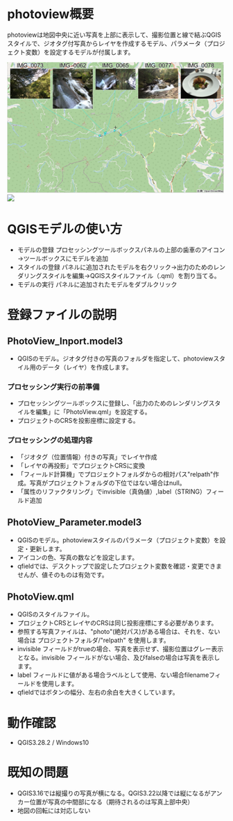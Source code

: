 # photoview概要
photoviewは地図中央に近い写真を上部に表示して、撮影位置と線で結ぶQGISスタイルで、ジオタグ付写真からレイヤを作成するモデル、パラメータ（プロジェクト変数）を設定するモデルが付属します。

<img src="/PHOTOVIEW.PNG" width="500">
<img src="https://user-images.githubusercontent.com/70827688/212680711-8d726485-8e81-488e-9f0f-e53eb02b4a95.png" width="500">


# QGISモデルの使い方
* モデルの登録 プロセッシングツールボックスパネルの上部の歯車のアイコン→ツールボックスにモデルを追加
* スタイルの登録 パネルに追加されたモデルを右クリック→出力のためのレンダリングスタイルを編集→QGISスタイルファイル（.qml）を割り当てる。
* モデルの実行 パネルに追加されたモデルをダブルクリック
# 登録ファイルの説明
## PhotoView_Inport.model3
* QGISのモデル。ジオタグ付きの写真のフォルダを指定して、photoviewスタイル用のデータ（レイヤ）を作成します。
### プロセッシング実行の前準備
* プロセッシングツールボックスに登録し、「出力のためのレンダリングスタイルを編集」に「PhotoView.qml」を設定する。
* プロジェクトのCRSを投影座標に設定する。
### プロセッシングの処理内容
* 「ジオタグ（位置情報）付きの写真」でレイヤ作成
* 「レイヤの再投影」でプロジェクトCRSに変換
* 「フィールド計算機」でプロジェクトフォルダからの相対パス"relpath"作成。写真がプロジェクトフォルダの下位ではない場合はnull。
* 「属性のリファクタリング」でinvisible（真偽値）,label（STRING）フィールド追加
## PhotoView_Parameter.model3
* QGISのモデル。photoviewスタイルのパラメータ（プロジェクト変数）を設定・更新します。
* アイコンの色、写真の数などを設定します。
* qfieldでは、デスクトップで設定したプロジェクト変数を確認・変更できませんが、値そのものは有効です。
## PhotoView.qml
* QGISのスタイルファイル。
* プロジェクトCRSとレイヤのCRSは同じ投影座標にする必要があります。
* 参照する写真ファイルは、"photo"(絶対パス)がある場合は、それを、ない場合は プロジェクトフォルダ/"relpath" を使用します。
* invisible フィールドがtrueの場合、写真を表示せず、撮影位置はグレー表示となる。invisible フィールドがない場合、及びfalseの場合は写真を表示します。
* label フィールドに値がある場合ラベルとして使用、ない場合filenameフィールドを使用します。
* qfieldではボタンの幅分、左右の余白を大きくしています。
# 動作確認
* QGIS3.28.2 / Windows10
# 既知の問題
* QGIS3.16では縦撮りの写真が横になる。QGIS3.22以降では縦になるがアンカー位置が写真の中間部になる（期待されるのは写真上部中央）
* 地図の回転には対応しない
